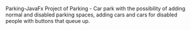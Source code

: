 Parking-JavaFx
Project of Parking - Car park with the possibility of adding normal and disabled parking spaces, adding cars and cars for disabled people with buttons that queue up.
